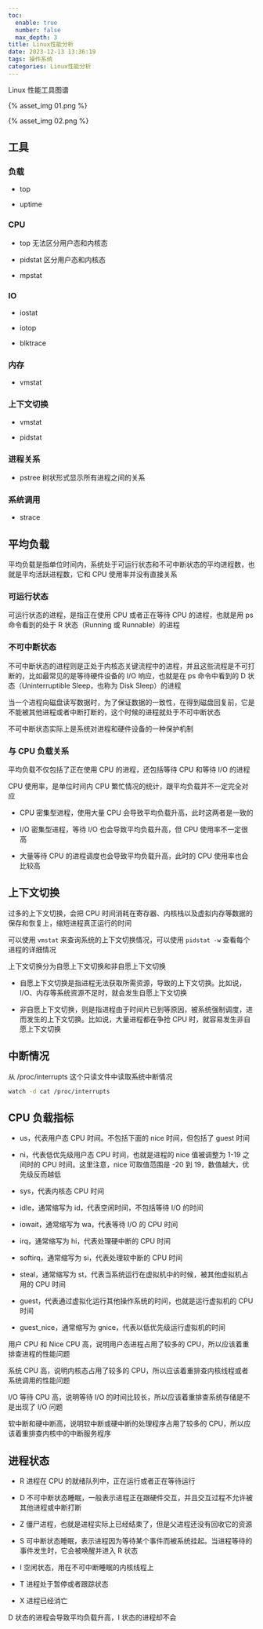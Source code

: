 ```yaml
---
toc:
  enable: true
  number: false
  max_depth: 3
title: Linux性能分析
date: 2023-12-13 13:36:19
tags: 操作系统
categories: Linux性能分析
---
```


Linux 性能工具图谱

{% asset_img 01.png %}

{% asset_img 02.png %}

## 工具

### 负载

- top

- uptime

### CPU

- top 无法区分用户态和内核态

- pidstat 区分用户态和内核态

- mpstat

### IO

- iostat

- iotop

- blktrace

### 内存

- vmstat

### 上下文切换

- vmstat

- pidstat

### 进程关系

- pstree 树状形式显示所有进程之间的关系

### 系统调用

- strace

## 平均负载

平均负载是指单位时间内，系统处于可运行状态和不可中断状态的平均进程数，也就是平均活跃进程数，它和 CPU 使用率并没有直接关系

### 可运行状态

可运行状态的进程，是指正在使用 CPU 或者正在等待 CPU 的进程，也就是用 ps 命令看到的处于 R 状态（Running 或 Runnable）的进程

### 不可中断状态

不可中断状态的进程则是正处于内核态关键流程中的进程，并且这些流程是不可打断的，比如最常见的是等待硬件设备的 I/O 响应，也就是在 ps 命令中看到的 D 状态（Uninterruptible Sleep，也称为 Disk Sleep）的进程

当一个进程向磁盘读写数据时，为了保证数据的一致性，在得到磁盘回复前，它是不能被其他进程或者中断打断的，这个时候的进程就处于不可中断状态

不可中断状态实际上是系统对进程和硬件设备的一种保护机制

### 与 CPU 负载关系

平均负载不仅包括了正在使用 CPU 的进程，还包括等待 CPU 和等待 I/O 的进程

CPU 使用率，是单位时间内 CPU 繁忙情况的统计，跟平均负载并不一定完全对应

- CPU 密集型进程，使用大量 CPU 会导致平均负载升高，此时这两者是一致的

- I/O 密集型进程，等待 I/O 也会导致平均负载升高，但 CPU 使用率不一定很高

- 大量等待 CPU 的进程调度也会导致平均负载升高，此时的 CPU 使用率也会比较高

## 上下文切换

过多的上下文切换，会把 CPU 时间消耗在寄存器、内核栈以及虚拟内存等数据的保存和恢复上，缩短进程真正运行的时间

可以使用 `vmstat` 来查询系统的上下文切换情况，可以使用 `pidstat -w` 查看每个进程的详细情况

上下文切换分为自愿上下文切换和非自愿上下文切换

- 自愿上下文切换是指进程无法获取所需资源，导致的上下文切换。比如说， I/O、内存等系统资源不足时，就会发生自愿上下文切换

- 非自愿上下文切换，则是指进程由于时间片已到等原因，被系统强制调度，进而发生的上下文切换。比如说，大量进程都在争抢 CPU 时，就容易发生非自愿上下文切换

## 中断情况

从 /proc/interrupts 这个只读文件中读取系统中断情况

```sh
watch -d cat /proc/interrupts
```

## CPU 负载指标

- us，代表用户态 CPU 时间。不包括下面的 nice 时间，但包括了 guest 时间

- ni，代表低优先级用户态 CPU 时间，也就是进程的 nice 值被调整为 1-19 之间时的 CPU 时间。这里注意，nice 可取值范围是 -20 到 19，数值越大，优先级反而越低

- sys，代表内核态 CPU 时间

- idle，通常缩写为 id，代表空闲时间，不包括等待 I/O 的时间

- iowait，通常缩写为 wa，代表等待 I/O 的 CPU 时间

- irq，通常缩写为 hi，代表处理硬中断的 CPU 时间

- softirq，通常缩写为 si，代表处理软中断的 CPU 时间

- steal，通常缩写为 st，代表当系统运行在虚拟机中的时候，被其他虚拟机占用的 CPU 时间

- guest，代表通过虚拟化运行其他操作系统的时间，也就是运行虚拟机的 CPU 时间

- guest_nice，通常缩写为 gnice，代表以低优先级运行虚拟机的时间

用户 CPU 和 Nice CPU 高，说明用户态进程占用了较多的 CPU，所以应该着重排查进程的性能问题

系统 CPU 高，说明内核态占用了较多的 CPU，所以应该着重排查内核线程或者系统调用的性能问题

I/O 等待 CPU 高，说明等待 I/O 的时间比较长，所以应该着重排查系统存储是不是出现了 I/O 问题

软中断和硬中断高，说明软中断或硬中断的处理程序占用了较多的 CPU，所以应该着重排查内核中的中断服务程序

## 进程状态

- R 进程在 CPU 的就绪队列中，正在运行或者正在等待运行

- D 不可中断状态睡眠，一般表示进程正在跟硬件交互，并且交互过程不允许被其他进程或中断打断

- Z 僵尸进程，也就是进程实际上已经结束了，但是父进程还没有回收它的资源

- S 可中断状态睡眠，表示进程因为等待某个事件而被系统挂起。当进程等待的事件发生时，它会被唤醒并进入 R 状态

- I 空闲状态，用在不可中断睡眠的内核线程上

- T 进程处于暂停或者跟踪状态

- X 进程已经消亡

D 状态的进程会导致平均负载升高，I 状态的进程却不会
